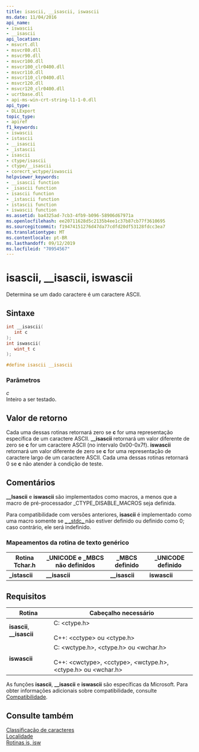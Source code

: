 ```yaml
---
title: isascii, __isascii, iswascii
ms.date: 11/04/2016
api_name:
- iswascii
- __isascii
api_location:
- msvcrt.dll
- msvcr80.dll
- msvcr90.dll
- msvcr100.dll
- msvcr100_clr0400.dll
- msvcr110.dll
- msvcr110_clr0400.dll
- msvcr120.dll
- msvcr120_clr0400.dll
- ucrtbase.dll
- api-ms-win-crt-string-l1-1-0.dll
api_type:
- DLLExport
topic_type:
- apiref
f1_keywords:
- iswascii
- istascii
- __isascii
- _istascii
- isascii
- ctype/isascii
- ctype/__isascii
- corecrt_wctype/iswascii
helpviewer_keywords:
- __isascii function
- _isascii function
- isascii function
- _istascii function
- istascii function
- iswascii function
ms.assetid: ba4325ad-7cb3-4fb9-b096-58906d67971a
ms.openlocfilehash: ee20711628d5c2135b4ee1c37b87cb77f3610695
ms.sourcegitcommit: f19474151276d47da77cdfd20df53128fdcc3ea7
ms.translationtype: MT
ms.contentlocale: pt-BR
ms.lasthandoff: 09/12/2019
ms.locfileid: "70954567"
---
```

# <a name="isascii-__isascii-iswascii"></a>isascii, __isascii, iswascii

Determina se um dado caractere é um caractere ASCII.

## <a name="syntax"></a>Sintaxe

```C
int __isascii(
   int c
);
int iswascii(
   wint_t c
);

#define isascii __isascii
```

### <a name="parameters"></a>Parâmetros

*c*<br/>
Inteiro a ser testado.

## <a name="return-value"></a>Valor de retorno

Cada uma dessas rotinas retornará zero se **c** for uma representação específica de um caractere ASCII. **__isascii** retornará um valor diferente de zero se **c** for um caractere ASCII (no intervalo 0x00-0x7f). **iswascii** retornará um valor diferente de zero se **c** for uma representação de caractere largo de um caractere ASCII. Cada uma dessas rotinas retornará 0 se **c** não atender à condição de teste.

## <a name="remarks"></a>Comentários

**__Isascii** e **iswascii** são implementados como macros, a menos que a macro de pré-processador _CTYPE_DISABLE_MACROS seja definida.

Para compatibilidade com versões anteriores, **isascii** é implementado como uma macro somente se [ &#95; &#95;stdc&#95; ](../../preprocessor/predefined-macros.md) não estiver definido ou definido como 0; caso contrário, ele será indefinido.

### <a name="generic-text-routine-mappings"></a>Mapeamentos da rotina de texto genérico

|Rotina Tchar.h|_UNICODE e _MBCS não definidos|_MBCS definido|_UNICODE definido|
|---------------------|--------------------------------------|--------------------|-----------------------|
|**_istascii**|**__isascii**|**__isascii**|**iswascii**|

## <a name="requirements"></a>Requisitos

|Rotina|Cabeçalho necessário|
|-------------|---------------------|
|**isascii**, **__isascii**|C: \<ctype.h><br /><br /> C++: \<cctype> ou \<ctype.h>|
|**iswascii**|C: \<wctype.h>, \<ctype.h> ou \<wchar.h><br /><br /> C++: \<cwctype>, \<cctype>, \<wctype.h>, \<ctype.h> ou \<wchar.h>|

As funções **isascii**, **__isascii** e **iswascii** são específicas da Microsoft. Para obter informações adicionais sobre compatibilidade, consulte [Compatibilidade](../../c-runtime-library/compatibility.md).

## <a name="see-also"></a>Consulte também

[Classificação de caracteres](../../c-runtime-library/character-classification.md)<br/>
[Localidade](../../c-runtime-library/locale.md)<br/>
[Rotinas is, isw](../../c-runtime-library/is-isw-routines.md)<br/>
